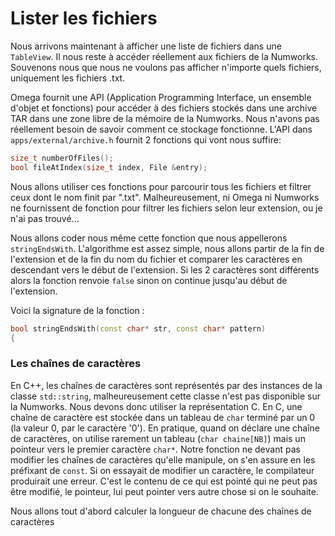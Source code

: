 # Lister les fichiers

Nous arrivons maintenant à afficher une liste de fichiers dans une `TableView`. Il nous reste à accéder réellement aux fichiers de la Numworks. Souvenons nous que nous ne voulons pas afficher n'importe quels fichiers, uniquement les fichiers .txt.

Omega fournit une API (Application Programming Interface, un ensemble d'objet et fonctions) pour accéder à des fichiers stockés dans une archive TAR dans une zone libre de la mémoire de la Numworks. Nous n'avons pas réellement besoin de savoir comment ce stockage fonctionne. L'API dans `apps/external/archive.h` fournit 2 fonctions qui vont nous suffire:
```c++
size_t numberOfFiles();
bool fileAtIndex(size_t index, File &entry);
```

Nous allons utiliser ces fonctions pour parcourir tous les fichiers et filtrer ceux dont le nom finit par ".txt". Malheureusement, ni Omega ni Numworks ne fournissent de fonction pour filtrer les fichiers selon leur extension, ou je n'ai pas trouvé...

Nous allons coder nous même cette fonction que nous appellerons `stringEndsWith`. L'algorithme est assez simple, nous allons partir de la fin de l'extension et de la fin du nom du fichier et comparer les caractères en descendant vers le début de l'extension. Si les 2 caractères sont différents alors la fonction renvoie `false` sinon on continue jusqu'au début de l'extension.

Voici la signature de la fonction :
```c++
bool stringEndsWith(const char* str, const char* pattern)
{
```

### Les chaînes de caractères

En C++, les chaînes de caractères sont représentés par des instances de la classe `std::string`, malheureusement cette classe n'est pas disponible sur la Numworks. Nous devons donc utiliser la représentation C. En C, une chaîne de caractère est stockée dans un tableau de `char` terminé par un 0 (la valeur 0, par le caractère '0'). En pratique, quand on déclare une chaîne de caractères, on utilise rarement un tableau (`char chaine[NB]`) mais un pointeur vers le premier caractère `char*`. Notre fonction ne devant pas modifier les chaînes de caractères qu'elle manipule, on s'en assure en les préfixant de `const`. Si on essayait de modifier un caractère, le compilateur produirait une erreur. C'est le contenu de ce qui est pointé qui ne peut pas être modifié, le pointeur, lui peut pointer vers autre chose si on le souhaite. 

Nous allons tout d'abord calculer la longueur de chacune des chaînes de caractères